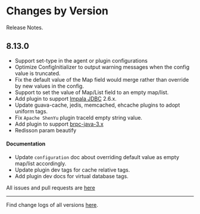 Changes by Version
==================
Release Notes.

8.13.0
------------------

* Support set-type in the agent or plugin configurations
* Optimize ConfigInitializer to output warning messages when the config value is truncated.
* Fix the default value of the Map field would merge rather than override by new values in the config.
* Support to set the value of Map/List field to an empty map/list.
* Add plugin to support [Impala JDBC](https://www.cloudera.com/downloads/connectors/impala/jdbc/2-6-29.html) 2.6.x.
* Update guava-cache, jedis, memcached, ehcache plugins to adopt uniform tags.
* Fix `Apache ShenYu` plugin traceId empty string value. 
* Add plugin to support [brpc-java-3.x](https://github.com/baidu/starlight/tree/brpc-java-v3)
* Redisson param beautify

#### Documentation

* Update `configuration` doc about overriding default value as empty map/list accordingly.
* Update plugin dev tags for cache relative tags.
* Add plugin dev docs for virtual database tags.

All issues and pull requests are [here](https://github.com/apache/skywalking/milestone/150?closed=1)

------------------
Find change logs of all versions [here](changes).
